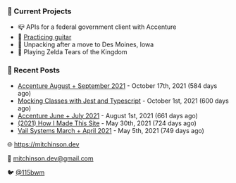 ### 📌 Current Projects
- 📪 APIs for a federal government client with Accenture
- 🎸 [Practicing guitar](https://soundcloud.com/115bwm/ambulance-holden-tape)
- 🌽 Unpacking after a move to Des Moines, Iowa
- 👾 Playing Zelda Tears of the Kingdom

### 📝 Recent Posts

- [Accenture August + September 2021](https://blog.mitchinson.dev/pillar/aug-sep-21) - October 17th, 2021 (584 days ago)
- [Mocking Classes with Jest and Typescript](https://blog.mitchinson.dev/jest-typescript-mocks) - October 1st, 2021 (600 days ago)
- [Accenture June + July 2021](https://blog.mitchinson.dev/pillar/june-july-21) - August 1st, 2021 (661 days ago)
- [(2021) How I Made This Site](https://blog.mitchinson.dev/About-This-Site) - May 30th, 2021 (724 days ago)
- [Vail Systems March + April 2021](https://blog.mitchinson.dev/vail-march-april-2021) - May 5th, 2021 (749 days ago)

🌐 https://mitchinson.dev

💌 mitchinson.dev@gmail.com

🐦 [@115bwm](https://twitter.com/115bwm)